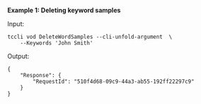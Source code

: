 **Example 1: Deleting keyword samples**



Input: 

```
tccli vod DeleteWordSamples --cli-unfold-argument  \
    --Keywords 'John Smith'
```

Output: 
```
{
    "Response": {
        "RequestId": "510f4d68-09c9-44a3-ab55-192ff22297c9"
    }
}
```

